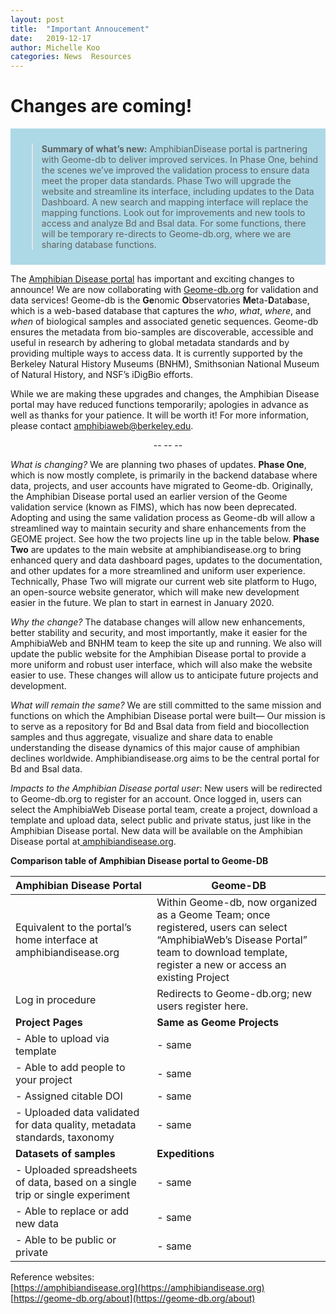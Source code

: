 ```yaml
---
layout: post
title:  "Important Annoucement"
date:   2019-12-17
author: Michelle Koo
categories: News  Resources
---
```


# Changes are coming!

<div style="padding:10px;border:3px;background:lightblue;font-color:black;"><blockquote> 
    <b>Summary of what’s new:</b> AmphibianDisease portal is partnering with Geome-db to deliver improved services.  In Phase One, behind the scenes we’ve improved the validation process to ensure data meet the proper data standards. Phase Two will upgrade the website and streamline its interface, including updates to the Data Dashboard. A new search and mapping interface will replace the mapping functions. Look out for improvements and new tools to access and analyze Bd and Bsal data. For some functions, there will be temporary re-directs to Geome-db.org, where we are sharing database functions.
</blockquote></div>

The [Amphibian Disease portal](https://amphibiandisease.org) has important and exciting changes to announce! We are now collaborating with [Geome-db.org](https://Geome-db.org) for validation and data services!  Geome-db is the **Ge**nomic **O**bservatories **Me**ta-**D**ata**b**ase, which is a web-based database that captures the *who*, *what*, *where*, and *when* of biological samples and associated genetic sequences. Geome-db ensures the metadata from bio-samples are discoverable, accessible and useful in research by adhering to global metadata standards and by providing multiple ways to access data. It is currently supported by the Berkeley Natural History Museums (BNHM), Smithsonian National Museum of Natural History, and NSF’s iDigBio efforts.  

While we are making these upgrades and changes, the Amphibian Disease portal may have reduced functions temporarily; apologies in advance as well as thanks for your patience. It will be worth it! 
For more information, please contact [amphibiaweb@berkeley.edu](mailto:amphibiaweb@berkeley.edu).

<center> -- -- -- </center>

*What is changing?* We are planning two phases of updates. **Phase One**, which is now mostly complete, is primarily in the backend database where data, projects, and user accounts have migrated to Geome-db. Originally, the Amphibian Disease portal used an earlier version of the Geome validation service (known as FIMS), which has now been deprecated. Adopting and using the same validation process as Geome-db will allow a streamlined way to maintain security and share enhancements from the GEOME project. See how the two projects line up in the table below. 
**Phase Two** are updates to the main website at amphibiandisease.org to bring enhanced query and data dashboard pages, updates to the documentation, and other updates for a more streamlined and uniform user experience. Technically, Phase Two will migrate our current web site platform to Hugo, an open-source website generator, which will make new development easier in the future. We plan to start in earnest in January 2020.   

*Why the change?* The database changes will allow new enhancements, better stability and security, and most importantly, make it easier for the AmphibiaWeb and BNHM team to keep the site up and running. We also will update the public website for the Amphibian Disease portal to provide a more uniform and robust user interface, which will also make the website easier to use. These changes will allow us to anticipate future projects and development.   

*What will remain the same?* We are still committed to the same mission and functions on which the Amphibian Disease portal were built—  Our mission is to serve as a repository for Bd and Bsal data from field and biocollection samples and thus aggregate, visualize and share data to enable understanding the disease dynamics of this major cause of amphibian declines worldwide. Amphibiandisease.org aims to be the central portal for Bd and Bsal data.    

*Impacts to the Amphibian Disease portal user*: New users will be redirected to Geome-db.org to register for an account. Once logged in, users can select the AmphibiaWeb Disease portal team, create a project, download a template and upload data, select public and private status, just like in the Amphibian Disease portal. New data will be available on the Amphibian Disease portal at[ amphibiandisease.org](https://amphibiandisease.org).   


**Comparison table of Amphibian Disease portal to  Geome-DB**

|                Amphibian Disease Portal                     | Geome-DB           |
| :---------------------------------------------------------- |--------------------|
| Equivalent to the portal’s home interface at amphibiandisease.org  | Within Geome-db, now organized as a Geome Team; once registered, users can select “AmphibiaWeb’s Disease Portal” team to download template, register a new or access an existing Project |
| Log in procedure                       | Redirects to Geome-db.org; new users register here. |
| **Project Pages**                      | **Same as Geome Projects**               |
|  - Able to upload via template         |  - same                                  |
|  - Able to add people to your project  |  - same                                  |
|  - Assigned citable DOI                |  - same                                  |
|  - Uploaded data validated for data quality, metadata standards, taxonomy         |  - same   |
|  **Datasets of samples**               |  **Expeditions**                         |
|  - Uploaded spreadsheets of data, based on a single trip or single experiment     |  - same   |
|  - Able to replace or add new data     |  - same                                  |
|  - Able to be public or private        |  - same                                  |

Reference websites:       
[https://amphibiandisease.org](https://amphibiandisease.org)        
[https://geome-db.org/about](https://geome-db.org/about)





